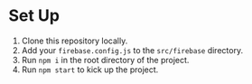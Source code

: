 # Set Up

1. Clone this repository locally.
2. Add your `firebase.config.js` to the `src/firebase` directory.
3. Run `npm i` in the root directory of the project.
4. Run `npm start` to kick up the project.
